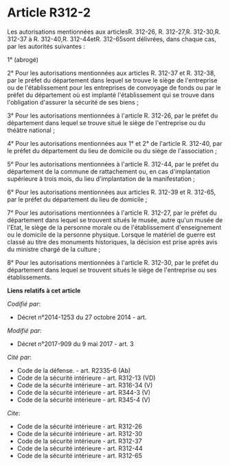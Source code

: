 # Article R312-2

Les autorisations mentionnées aux articlesR. 312-26, R. 312-27,R. 312-30,R. 312-37 à R. 312-40,R. 312-44etR. 312-65sont
délivrées, dans chaque cas, par les autorités suivantes :

1° (abrogé)

2° Pour les autorisations mentionnées aux articles R. 312-37 et R. 312-38, par le préfet du département dans lequel se trouve
le siège de l'entreprise ou de l'établissement pour les entreprises de convoyage de fonds ou par le préfet du département où
est implanté l'établissement qui se trouve dans l'obligation d'assurer la sécurité de ses biens ;

3° Pour les autorisations mentionnées à l'article R. 312-26, par le préfet du département dans lequel se trouve situé le
siège de l'entreprise ou du théâtre national ;

4° Pour les autorisations mentionnées aux 1° et 2° de l'article R. 312-40, par le préfet du département du lieu de domicile
ou du siège de l'association ;

5° Pour les autorisations mentionnées à l'article R. 312-44, par le préfet du département de la commune de rattachement ou,
en cas d'implantation supérieure à trois mois, du lieu d'implantation de la manifestation ;

6° Pour les autorisations mentionnées aux articles R. 312-39 et R. 312-65, par le préfet du département du lieu de domicile ;

7° Pour les autorisations mentionnées à l'article R. 312-27, par le préfet du département dans lequel se trouvent situés le
musée, autre qu'un musée de l'Etat, le siège de la personne morale ou de l'établissement d'enseignement ou le domicile de la
personne physique. Lorsque le matériel de guerre est classé au titre des monuments historiques, la décision est prise après
avis du ministre chargé de la culture ;

8° Pour les autorisations mentionnées à l'article R. 312-30, par le préfet du département dans lequel se trouvent situés le
siège de l'entreprise ou ses établissements.

**Liens relatifs à cet article**

_Codifié par_:

  - Décret n°2014-1253 du 27 octobre 2014 - art.

_Modifié par_:

  - Décret n°2017-909 du 9 mai 2017 - art. 3

_Cité par_:

  - Code de la défense. - art. R2335-6 (Ab)
  - Code de la sécurité intérieure - art. R312-13 (VD)
  - Code de la sécurité intérieure - art. R316-34 (V)
  - Code de la sécurité intérieure - art. R344-3 (V)
  - Code de la sécurité intérieure - art. R345-4 (V)

_Cite_:

  - Code de la sécurité intérieure - art. R312-26
  - Code de la sécurité intérieure - art. R312-30
  - Code de la sécurité intérieure - art. R312-37
  - Code de la sécurité intérieure - art. R312-44
  - Code de la sécurité intérieure - art. R312-65
